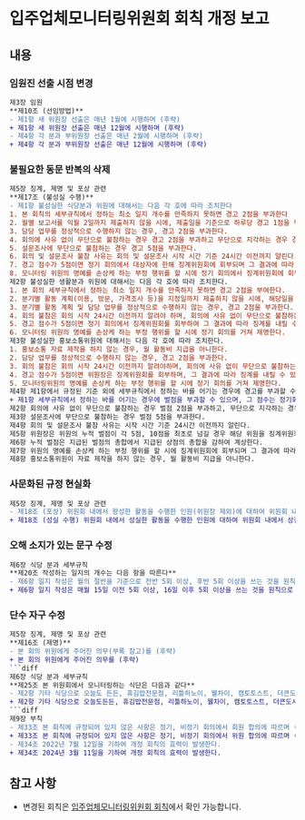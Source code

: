 입주업체모니터링위원회 회칙 개정 보고
===

## 내용
### 임원진 선출 시점 변경
```diff
제3장 임원
**제10조 (선임방법)**
- 제1항 새 위원장 선출은 매년 1월에 시행하며 (후략)
+ 제1항 새 위원장 선출은 매년 12월에 시행하며 (후략)
- 제4항 각 분과 부위원장 선출은 매년 2월에 시행하며 (후략)
+ 제4항 각 분과 부위원장 선출은 매년 12월에 시행하며 (후략)
```

### 불필요한 동문 반복의 삭제
```diff
제5장 징계, 제명 및 포상 관련
**제17조 (불성실 수행)**
- 제1항 불성실한 식당분과 위원에 대해서는 다음 각 호에 따라 조치한다
1. 본 회칙의 세부규칙에서 정하는 최소 일지 개수를 만족하지 못하면 경고 2점을 부과한다
2. 월별 보고서를 익월 2일까지 제출하지 않을 시에, 제출일을 기준으로 하루당 경고 1점을 부과한다.
3. 담당 업무를 정상적으로 수행하지 않는 경우, 경고 2점을 부과한다.
4. 회의에 사유 없이 무단으로 불참하는 경우 경고 2점을 부과하고 무단으로 지각하는 경우 경고 1점을 부과한다.
5. 설문조사에 무단으로 불참하는 경우 경고 5점을 부과한다.
6. 회의 및 설문조사 불참 사유는 회의 및 설문조사 시작 시간 기준 24시간 이전까지 알린다.
7. 경고 점수가 5점이면 정기 회의에서 대상자에 한해 징계위원회에 회부되며 그 결과에 따라 징계를 내릴 수 있다.
8. 모니터링 위원의 명예를 손상케 하는 부정 행위를 할 시에 정기 회의에서 징계위원회에 회부되며 그 결과에 따라 징계를 내릴 수 있다.
제2항 불성실한 생활분과 위원에 대해서는 다음 각 호에 따라 조치한다.
1. 본 회의 세부규칙에서 정하는 최소 일지 개수를 만족하지 못하면 경고 2점을 부여한다.
2. 분기별 활동 계획(이용, 방문, 가격조사 등)을 지정일까지 제출하지 않을 시에, 해당일을 기준으로 경고 1점을 부과한다.
3. 분기별 활동 계획 및 담당 업무를 정상적으로 수행하지 않는 경우, 경고 2점을 부과한다.
4. 회의 불참은 회의 시작 24시간 이전까지 알려야 하며, 회의에 사유 없이 무단으로 불참하는 경우 경고 2점을 부과하고 무단으로 지각하는 경우 경고 1점을 부과한다.
5. 경고 점수가 5점이면 정기 회의에서 징계위원회를 회부하여 그 결과에 따라 징계를 내릴 수 있다.
6. 모니터링 위원의 명예를 손상케 하는 부정 행위를 할 시에 정기 회의를 거쳐 제명한다.
제3항 불성실한 홍보소통위원에 대해서는 다음 각 호에 따라 조치한다.
1. 홍보소통 자료 제작을 하지 않는 경우, 월 활동비 지급을 아니한다.
2. 담당 업무를 정상적으로 수행하지 않는 경우, 경고 2점을 부과한다.
3. 회의 불참은 회의 시작 24시간 이전까지 알려야하며, 회의에 사유 없이 무단으로 불참하는 경우 경고 2점을 부과하고 무단으로 지각하는 경우 경고 1점을 부과한다.
4. 경고 점수가 5점이면 위원장은 징계위원회를 회부하며, 그 결과에 따라 징계를 내릴 수 있다.
5. 모니터링위원의 명예를 손상케 하는 부정 행위를 할 시에 정기 회의를 거쳐 제명한다.
제4항 제1항에서 규정된 기준 외에 세부규칙에서 정하는 바를 어기는 경우에 경고를 부과할 수 있으며 그 점수는 정기회의에서 정할 수 있다. 다만, 정해진 벌점 부과 기준은 당해년도 활동 중 일관성 있게 적용되어야 한다.
+ 제1항 세부규칙에서 정하는 바를 어기는 경우에 벌점을 부과할 수 있으며, 그 점수는 정기회의에서 정할 수 있다. 다만, 정해진 벌점 부과 기준은 당해 활동 중 일관성 있게 적용되어야 한다.
제2항 회의에 사유 없이 무단으로 불참하는 경우 벌점 2점을 부과하고, 무단으로 지각하는 경우 벌점 1점을 부과한다.
제3항 설문조사에 무단으로 불참하는 경우 벌점 5점을 부과한다.
제4항 회의 및 설문조사 불참 사유는 시작 시간 기준 24시간 이전까지 알린다.
제5항 위원장은 위원의 누적 벌점이 각 5점, 10점을 최초로 넘길 경우 해당 위원을 징계위원회에 회부해야 한다.
제6항 누적 벌점은 지급된 벌점의 총합에서 지급된 상점의 총합을 감하여 계상한다.
제7항 위원의 명예를 손상케 하는 부정 행위를 할 시에 징계위원회에 회부되며 그 결과에 따라 징계를 내릴 수 있다.
제8항 홍보소통위원이 자료 제작을 하지 않는 경우, 월 활동비 지급을 아니한다.
```

### 사문화된 규정 현실화
```diff
제5장 징계, 제명 및 포상 관련
- 제18조 (포상) 위원회 내에서 왕성한 활동을 수행한 인원(위원장 제외)에 대하여 위원회 내에서 반기별로 추천을 받아 포상을 지급할 수 있다.
+ 제18조 (성실 수행) 위원회 내에서 성실한 활동을 수행한 인원에 대하여 위원회 내에서 상점을 지급할 수 있다.
```

### 오해 소지가 있는 문구 수정
```diff
제6장 식당 분과 세부규칙
**제20조 작성하는 일지의 개수는 다음 항을 따른다**
- 제6항 일지 작성은 월의 절반을 기준으로 전반 5회 이상, 후반 5회 이상을 쓰는 것을 원칙으로 한다. (후략)
+ 제6항 일지 작성은 매월 15일 이전 5회 이상, 16일 이후 5회 이상을 쓰는 것을 원칙으로 한다. (후략)
```

### 단수 자구 수정
```diff
제5장 징계, 제명 및 포상 관련
**제16조 (제명)**
- 본 회의 위원에게 주어진 의무(부록 참고)를 (후략)
+ 본 회의 위원에게 주어진 의무를 (후략)
```diff
제6장 식당 분과 세부규칙
**제25조 본 위원회에서 모니터링하는 식단은 다음과 같다**
- 제2항 기타 식당으로 오늘도 든든, 휴김밥전문점, 리틀하노이, 웰차이, 캠토토스트, 더큰도시락, 오샐러드가 있다.
+ 제2항 기타 식당으로 오늘도든든, 휴김밥전문점, 리틀하노이, 웰차이, 캠토토스트, 더큰도시락, 오샐러드, 태울관(인생설렁탕, 제순식당, 역전우동)이 있다.
```diff
제9장 부칙
- 제33조 본 회칙에 규정되어 있지 않은 사항은 정기, 비정기 회의에서 회원 합의에 따르며 (후략)
+ 제33조 본 회칙에 규정되어 있지 않은 사항은 정기, 비정기 회의에서 위원 합의에 따르며 (후략)
- 제34조 2022년 7월 12일을 기하여 개정 회칙의 효력이 발생한다.
+ 제34조 2024년 3월 11일을 기하여 개정 회칙의 효력이 발생한다.
```

## 참고 사항
- 변경된 회칙은 [입주업체모니터링위원회 회칙](https://github.com/kaistgsa/organization-bylaw/blob/main/입주업체모니터링위원회-회칙.md)에서 확인 가능합니다.
